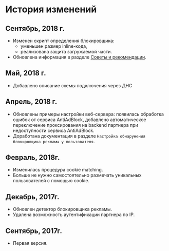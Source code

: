 # История изменений

## Сентябрь, 2018 г.
* Изменен скрипт определения блокировщика:
  * уменьшен размер inline-кода,
  * реализована защита загружаемой части.
* Обновлена информация в разделе [Советы и рекомендации](BEST-PRACTICIES.md).

## Май, 2018 г.
* Добавлено описание схемы подключения через ДНС

## Апрель, 2018 г.
* Обновлены примеры настройки веб-сервера: появилась обработка ошибок от сервиса AntiAdBlock, добавлено автоматическое переключение проксирования на backend партнера при недоступности сервиса AntiAdBlock.
* Доработана документация в разделе `Настройка обнаружения блокировщика рекламы у пользователя`.

## Февраль, 2018г.
* Изменилась процедура cookie matching.
* Больше не нужно самостоятельно размечать уникальных пользователей с помощью cookie.


## Декабрь, 2017г.
* Обновлен детектор блокировщика рекламы.
* Удалена возможность аутентификации партнера по IP.

## Сентябрь, 2017г.
* Первая версия.
